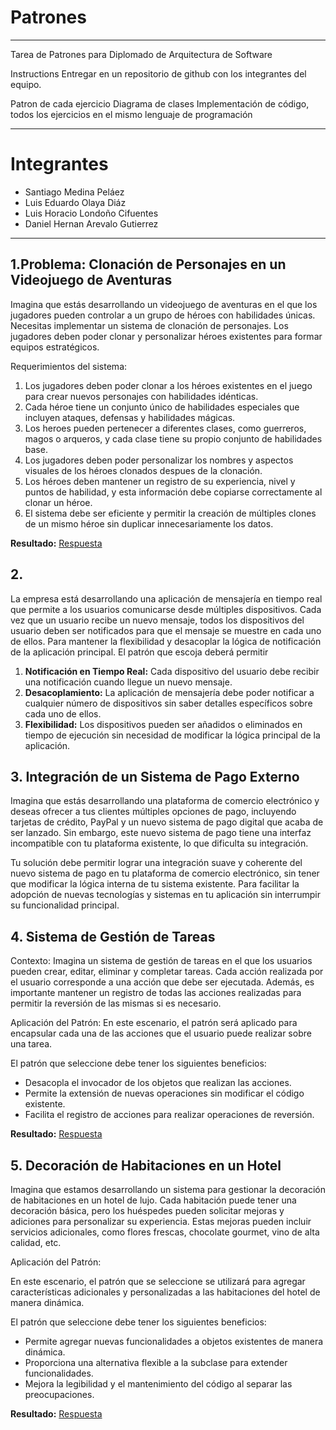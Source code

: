 # Patrones
---
Tarea de Patrones para Diplomado de Arquitectura de Software

Instructions
Entregar en un repositorio de github con los integrantes del equipo.

Patron de cada ejercicio
Diagrama de clases
Implementación de código, todos los ejercicios en el mismo lenguaje de programación

---

# Integrantes
- Santiago Medina Peláez
- Luis Eduardo Olaya Diáz
- Luis Horacio Londoño Cifuentes
- Daniel Hernan Arevalo Gutierrez
---

## 1.Problema: Clonación de Personajes en un Videojuego de Aventuras 

Imagina que estás desarrollando un videojuego de aventuras en el que los jugadores pueden controlar a un grupo de héroes con habilidades únicas. Necesitas implementar un sistema de clonación de personajes. Los jugadores deben poder clonar y personalizar héroes existentes para formar equipos estratégicos. 

Requerimientos del sistema: 

  1. Los jugadores deben poder clonar a los héroes existentes en el juego para crear nuevos personajes con habilidades idénticas. 
  2. Cada héroe tiene un conjunto único de habilidades especiales que incluyen ataques, defensas y habilidades mágicas. 
  3. Los heroes pueden pertenecer a diferentes clases, como guerreros, magos o arqueros, y cada clase tiene su propio conjunto de habilidades base. 
  4. Los jugadores deben poder personalizar los nombres y aspectos visuales de los héroes clonados despues de la clonación. 
  5. Los héroes deben mantener un registro de su experiencia, nivel y puntos de habilidad, y esta información debe copiarse correctamente al clonar un héroe. 
  6. El sistema debe ser eficiente y permitir la creación de múltiples clones de un mismo héroe sin duplicar innecesariamente los datos.

**Resultado:** [Respuesta](Punto1/README.md)


## 2. 

La empresa está desarrollando una aplicación de mensajería en tiempo real que permite a los usuarios comunicarse desde múltiples dispositivos. Cada vez que un usuario recibe un nuevo mensaje, todos los dispositivos del usuario deben ser notificados para que el mensaje se muestre en cada uno de ellos. Para mantener la flexibilidad y desacoplar la lógica de notificación de la aplicación principal. El patrón que escoja deberá permitir

1. **Notificación en Tiempo Real:** Cada dispositivo del usuario debe recibir una notificación cuando llegue un nuevo mensaje.
2. **Desacoplamiento:** La aplicación de mensajería debe poder notificar a cualquier número de dispositivos sin saber detalles específicos sobre cada uno de ellos.
3. **Flexibilidad:** Los dispositivos pueden ser añadidos o eliminados en tiempo de ejecución sin necesidad de modificar la lógica principal de la aplicación.

## 3. Integración de un Sistema de Pago Externo 
Imagina que estás desarrollando una plataforma de comercio electrónico y deseas ofrecer a tus clientes múltiples opciones de pago, incluyendo tarjetas de crédito, PayPal y un nuevo sistema de pago digital que acaba de ser lanzado. Sin embargo, este nuevo sistema de pago tiene una interfaz incompatible con tu plataforma existente, lo que dificulta su integración.

Tu solución debe permitir lograr una integración suave y coherente del nuevo sistema de pago en tu plataforma de comercio electrónico, sin tener que modificar la lógica interna de tu sistema existente. Para facilitar la adopción de nuevas tecnologías y sistemas en tu aplicación sin interrumpir su funcionalidad principal.

## 4. Sistema de Gestión de Tareas
Contexto:
Imagina un sistema de gestión de tareas en el que los usuarios pueden crear, editar, eliminar y completar tareas. Cada acción realizada por el usuario corresponde a una acción que debe ser ejecutada. Además, es importante mantener un registro de todas las acciones realizadas para permitir la reversión de las mismas si es necesario.

Aplicación del Patrón:
En este escenario, el patrón será aplicado para encapsular cada una de las acciones que el usuario puede realizar sobre una tarea. 

El patrón que seleccione debe tener los siguientes beneficios:
- Desacopla el invocador de los objetos que realizan las acciones.
- Permite la extensión de nuevas operaciones sin modificar el código existente.
- Facilita el registro de acciones para realizar operaciones de reversión.

**Resultado:** [Respuesta](Punto4/README.md)

## 5. Decoración de Habitaciones en un Hotel

Imagina que estamos desarrollando un sistema para gestionar la decoración de habitaciones en un hotel de lujo. Cada habitación puede tener una decoración básica, pero los huéspedes pueden solicitar mejoras y adiciones para personalizar su experiencia. Estas mejoras pueden incluir servicios adicionales, como flores frescas, chocolate gourmet, vino de alta calidad, etc.

Aplicación del Patrón:

En este escenario, el patrón que se seleccione se utilizará para agregar características adicionales y personalizadas a las habitaciones del hotel de manera dinámica.

El patrón que seleccione debe tener los siguientes beneficios:

- Permite agregar nuevas funcionalidades a objetos existentes de manera dinámica.
- Proporciona una alternativa flexible a la subclase para extender funcionalidades.
- Mejora la legibilidad y el mantenimiento del código al separar las preocupaciones.

**Resultado:** [Respuesta](Punto5/README.md)